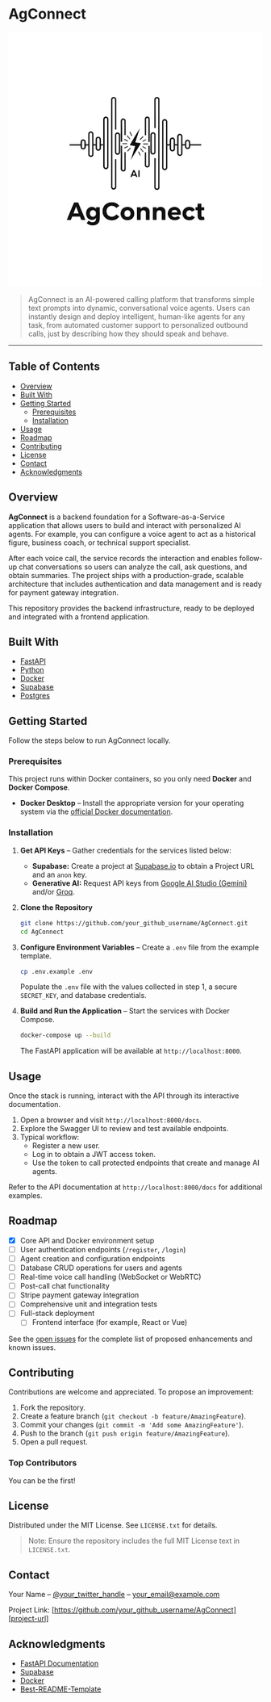 # AgConnect

![AgConnect logo](images/agconnect.png)

> AgConnect is an AI-powered calling platform that transforms simple text prompts into dynamic, conversational voice agents. Users can instantly design and deploy intelligent, human-like agents for any task, from automated customer support to personalized outbound calls, just by describing how they should speak and behave.

---

## Table of Contents

- [Overview](#overview)
- [Built With](#built-with)
- [Getting Started](#getting-started)
  - [Prerequisites](#prerequisites)
  - [Installation](#installation)
- [Usage](#usage)
- [Roadmap](#roadmap)
- [Contributing](#contributing)
- [License](#license)
- [Contact](#contact)
- [Acknowledgments](#acknowledgments)

## Overview

**AgConnect** is a backend foundation for a Software-as-a-Service application that allows users to build and interact with personalized AI agents. For example, you can configure a voice agent to act as a historical figure, business coach, or technical support specialist.

After each voice call, the service records the interaction and enables follow-up chat conversations so users can analyze the call, ask questions, and obtain summaries. The project ships with a production-grade, scalable architecture that includes authentication and data management and is ready for payment gateway integration.

This repository provides the backend infrastructure, ready to be deployed and integrated with a frontend application.

## Built With

- [FastAPI][fastapi-url]
- [Python][python-url]
- [Docker][docker-url]
- [Supabase][supabase-url]
- [Postgres][postgres-url]

## Getting Started

Follow the steps below to run AgConnect locally.

### Prerequisites

This project runs within Docker containers, so you only need **Docker** and **Docker Compose**.

- **Docker Desktop** – Install the appropriate version for your operating system via the [official Docker documentation](https://docs.docker.com/get-docker/).

### Installation

1. **Get API Keys** – Gather credentials for the services listed below:
   - **Supabase:** Create a project at [Supabase.io](https://supabase.io) to obtain a Project URL and an `anon` key.
   - **Generative AI:** Request API keys from [Google AI Studio (Gemini)](https://aistudio.google.com/) and/or [Groq](https://groq.com/).
2. **Clone the Repository**

   ```sh
   git clone https://github.com/your_github_username/AgConnect.git
   cd AgConnect
   ```

3. **Configure Environment Variables** – Create a `.env` file from the example template.

   ```sh
   cp .env.example .env
   ```

   Populate the `.env` file with the values collected in step 1, a secure `SECRET_KEY`, and database credentials.

4. **Build and Run the Application** – Start the services with Docker Compose.

   ```sh
   docker-compose up --build
   ```

   The FastAPI application will be available at `http://localhost:8000`.

## Usage

Once the stack is running, interact with the API through its interactive documentation.

1. Open a browser and visit `http://localhost:8000/docs`.
2. Explore the Swagger UI to review and test available endpoints.
3. Typical workflow:
   - Register a new user.
   - Log in to obtain a JWT access token.
   - Use the token to call protected endpoints that create and manage AI agents.

Refer to the API documentation at `http://localhost:8000/docs` for additional examples.

## Roadmap

- [x] Core API and Docker environment setup
- [ ] User authentication endpoints (`/register`, `/login`)
- [ ] Agent creation and configuration endpoints
- [ ] Database CRUD operations for users and agents
- [ ] Real-time voice call handling (WebSocket or WebRTC)
- [ ] Post-call chat functionality
- [ ] Stripe payment gateway integration
- [ ] Comprehensive unit and integration tests
- [ ] Full-stack deployment
  - [ ] Frontend interface (for example, React or Vue)

See the [open issues][issues-url] for the complete list of proposed enhancements and known issues.

## Contributing

Contributions are welcome and appreciated. To propose an improvement:

1. Fork the repository.
2. Create a feature branch (`git checkout -b feature/AmazingFeature`).
3. Commit your changes (`git commit -m 'Add some AmazingFeature'`).
4. Push to the branch (`git push origin feature/AmazingFeature`).
5. Open a pull request.

### Top Contributors

You can be the first!

## License

Distributed under the MIT License. See `LICENSE.txt` for details.

> Note: Ensure the repository includes the full MIT License text in `LICENSE.txt`.

## Contact

Your Name – [@your_twitter_handle][twitter-url] – your_email@example.com

Project Link: [https://github.com/your_github_username/AgConnect][project-url]

## Acknowledgments

- [FastAPI Documentation](https://fastapi.tiangolo.com/)
- [Supabase](https://supabase.com)
- [Docker](https://www.docker.com/)
- [Best-README-Template](https://github.com/othneildrew/Best-README-Template)

[contributors-shield]: https://img.shields.io/github/contributors/your_github_username/AgConnect.svg?style=for-the-badge
[contributors-url]: https://github.com/your_github_username/AgConnect/graphs/contributors
[forks-shield]: https://img.shields.io/github/forks/your_github_username/AgConnect.svg?style=for-the-badge
[forks-url]: https://github.com/your_github_username/AgConnect/network/members
[stars-shield]: https://img.shields.io/github/stars/your_github_username/AgConnect.svg?style=for-the-badge
[stars-url]: https://github.com/your_github_username/AgConnect/stargazers
[issues-shield]: https://img.shields.io/github/issues/your_github_username/AgConnect.svg?style=for-the-badge
[issues-url]: https://github.com/your_github_username/AgConnect/issues
[license-shield]: https://img.shields.io/github/license/your_github_username/AgConnect.svg?style=for-the-badge
[license-url]: https://github.com/your_github_username/AgConnect/blob/main/LICENSE.txt
[linkedin-shield]: https://img.shields.io/badge/LinkedIn-Profile-blue?style=for-the-badge
[linkedin-url]: https://www.linkedin.com
[project-url]: https://github.com/your_github_username/AgConnect
[twitter-url]: https://twitter.com/your_twitter_handle
[fastapi-url]: https://fastapi.tiangolo.com/
[python-url]: https://www.python.org/
[docker-url]: https://www.docker.com/
[supabase-url]: https://supabase.com/
[postgres-url]: https://www.postgresql.org/

